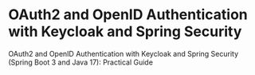 # OAuth2 and OpenID Authentication with Keycloak and Spring Security

OAuth2 and OpenID Authentication with Keycloak and Spring Security (Spring Boot 3 and Java 17): Practical Guide
